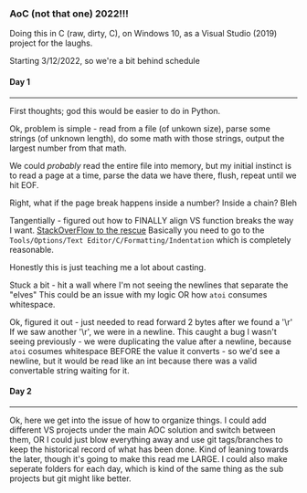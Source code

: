 ### **AoC (not that one) 2022!!!**

Doing this in C (raw, dirty, C), on Windows 10, as a Visual Studio (2019)
project for the laughs.

Starting 3/12/2022, so we're a bit behind schedule

#### Day 1 
--------
First thoughts; god this would be easier to do in Python.

Ok, problem is simple - read from a file (of unkown size), parse some strings
(of unknown length), do some math with those strings, output the largest
number from that math.

We could _probably_ read the entire file into memory, but my initial instinct
is to read a page at a time, parse the data we have there, flush, repeat until
we hit EOF.

Right, what if the page break happens inside a number? Inside a chain? Bleh

Tangentially - figured out how to FINALLY align VS function breaks the way I
want. [StackOverFlow to the rescue](https://stackoverflow.com/a/60297501/4459746)
Basically you need to go to the ```Tools/Options/Text Editor/C/Formatting/Indentation```
which is completely reasonable.

Honestly this is just teaching me a lot about casting. 

Stuck a bit - hit a wall where I'm not seeing the newlines that separate the "elves" 
This could be an issue with my logic OR how ```atoi``` consumes whitespace. 

Ok, figured it out - just needed to read forward 2 bytes after we found a '\r'
If we saw another '\r', we were in a newline. This caught a bug I wasn't seeing
previously - we were duplicating the value after a newline, because ```atoi``` 
cosumes whitespace BEFORE the value it converts - so we'd see a newline, but it
would be read like an int because there was a valid convertable string waiting
for it. 

#### Day 2
--------
Ok, here we get into the issue of how to organize things. I could add different
VS projects under the main AOC solution and switch between them, OR I could
just blow everything away and use git tags/branches to keep the historical
record of what has been done. Kind of leaning towards the later, though it's
going to make this read me LARGE. I could also make seperate folders for each
day, which is kind of the same thing as the sub projects but git might like
better. 